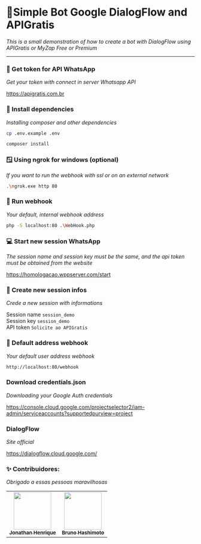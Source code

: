 # 🦜Simple Bot Google DialogFlow and APIGratis
_This is a small demonstration of how to create a bot with DialogFlow using APIGratis or MyZap Free or Premium_

<hr />

### 💸 Get token for API WhatsApp
_Get your token with connect in server Whatsapp API_

https://apigratis.com.br

### 💉 Install dependencies
_Installing composer and other dependencies_

```bash
cp .env.example .env
```

```bash
composer install
```

### 🪟 Using ngrok for windows (optional) 
_If you want to run the webhook with ssl or on an external network_

```bash
.\ngrok.exe http 80
```

### 🔌 Run webhook
_Your default, internal webhook address_

```bash
php -S localhost:80 .\WebHook.php
```

### 💻 Start new session WhatsApp
_The session name and session key must be the same, and the api token must be obtained from the website_

https://homologacao.wppserver.com/start

### 📌 Create new session infos
_Crede a new session with informations_

Session name
```session_demo```<br />
Session key
```session_demo```<br />
API token
```Solicite ao APIGratis```

### 🎉 Default address webhook 
_Your default user address webhook_

```bash
http://localhost:80/webhook
```

### Download credentials.json
_Downloading your Google Auth credentials_

https://console.cloud.google.com/projectselector2/iam-admin/serviceaccounts?supportedpurview=project

### DialogFlow
_Site official_

https://dialogflow.cloud.google.com/

### ✨ Contribuidores: 
_Obrigado a essas pessoas maravilhosas_

<table>
  <tr>
    <td align="center"><a href="https://github.com/jhowbhz"><img src="https://avatars.githubusercontent.com/u/31408451?v=4?s=100" width="100px;" alt=""/><br /><sub><b>Jonathan Henrique</b></sub></a><br />
    </td>
    <td align="center"><a href="https://github.com/bruno-hashimoto"><img src="https://avatars.githubusercontent.com/u/15908424?v=4?s=100" width="100px;" alt=""/><br /><sub><b>Bruno Hashimoto</b></sub></a><br />
    </td>
  </tr>
</table>

